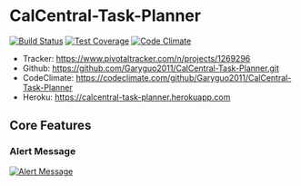 # CalCentral-Task-Planner 
[![Build Status](https://travis-ci.org/Garyguo2011/CalCentral-Task-Planner.svg?branch=master)](https://travis-ci.org/Garyguo2011/CalCentral-Task-Planner) [![Test Coverage](https://codeclimate.com/github/Garyguo2011/CalCentral-Task-Planner/badges/coverage.svg)](https://codeclimate.com/github/Garyguo2011/CalCentral-Task-Planner) [![Code Climate](https://codeclimate.com/github/Garyguo2011/CalCentral-Task-Planner/badges/gpa.svg)](https://codeclimate.com/github/Garyguo2011/CalCentral-Task-Planner)
* Tracker: https://www.pivotaltracker.com/n/projects/1269296
* Github: https://github.com/Garyguo2011/CalCentral-Task-Planner.git
* CodeClimate: https://codeclimate.com/github/Garyguo2011/CalCentral-Task-Planner
* Heroku: https://calcentral-task-planner.herokuapp.com

## Core Features

### Alert Message

[![Alert Message](http://www.ibearhost.com/screenshot/alert.png)](https://codeclimate.com/github/Garyguo2011/CalCentral-Task-Planner)